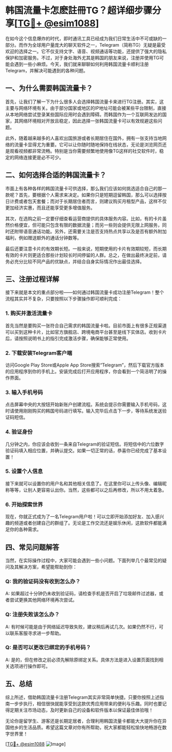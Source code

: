 # 韩国流量卡怎麽註冊TG？超详细步骤分享[[TG💪+ @esim1088](https://t.me/s/esim1088)]

在如今这个信息爆炸的时代，即时通讯工具已经成为我们日常生活中不可或缺的一部分。而作为全球用户量庞大的聊天软件之一，Telegram（简称TG）无疑是最受欢迎的选择之一。它不仅支持文字、语音、视频通话等功能，还提供了强大的隐私保护和加密服务。不过，对于身处海外尤其是韩国的朋友来说，注册并使用TG可能会遇到一些小麻烦。今天，我们就来聊聊如何利用韩国流量卡顺利注册Telegram，并解决可能遇到的各种问题。

## 一、为什么需要韩国流量卡？

首先，让我们了解一下为什么很多人会选择韩国流量卡来进行TG注册。其实，这主要与网络环境有关。由于部分国家或地区的IP地址可能会被某些平台限制，直接从本地网络尝试登录某些国际应用时会遇到障碍。而韩国作为一个互联网发达的国家，其网络环境相对开放且稳定，因此选择一张韩国流量卡可以有效规避这些问题。

此外，随着越来越多的人喜欢出国旅游或者长期居住在国外，拥有一张支持当地网络的流量卡显得尤为重要。它可以让你随时随地保持在线状态，无论是浏览网页还是观看视频都非常流畅。特别是当你需要频繁地使用像TG这样的社交软件时，稳定的网络连接更是必不可少。

## 二、如何选择合适的韩国流量卡？

市面上有各种各样的韩国流量卡可供选择，那么我们应该如何挑选适合自己的那一款呢？首先，要根据个人需求来决定。如果你只是短期逗留韩国，那么可以选择按日计费或者包天套餐；而对于长期居住者而言，则建议购买月租型产品，这样不仅更加经济实惠，而且还能享受更多增值服务。

其次，在选购之前一定要仔细查看运营商提供的具体服务内容。比如，有的卡片虽然价格便宜，但可能只包含有限的数据流量；而另一些则会提供无限上网服务，同时还附带语音通话功能。另外，还需要关注是否支持热点共享以及是否有额外附加福利，例如赠送额外的通话分钟数等。

最后还要注意卡片的有效期长短。一般来说，短期使用的卡片有效期较短，而长期有效的卡片则更适合那些计划较长时间停留的人群。总之，在做出最终决定前，请务必充分比较不同产品的优缺点，并结合自身实际情况作出最佳选择。

## 三、注册过程详解

接下来就是本文的重点部分啦——如何通过韩国流量卡成功注册Telegram！整个流程其实并不复杂，只要按照以下步骤操作即可顺利完成：

### 1. 购买并激活流量卡
首先当然是要购买一张符合自己需求的韩国流量卡啦。目前市面上有很多正规渠道可以买到这种卡片，比如官方旗舰店、跨境电商平台甚至是线下实体店。收到卡片后，请按照说明书上的指引完成激活步骤，确保能够正常使用。

### 2. 下载安装Telegram客户端
访问Google Play Store或Apple App Store搜索“Telegram”，然后下载官方版本的应用程序到你的手机上。安装完成后打开应用程序，你会看到一个简洁明了的操作界面。

### 3. 输入手机号码
点击屏幕中央的大按钮开始新账户创建流程。系统会提示你需要输入手机号码，这时请使用刚刚购买的韩国号码进行填写。输入完毕后点击下一步，等待系统发送验证码短信。

### 4. 验证身份
几分钟之内，你应该会收到一条来自Telegram的验证短信。将短信中的六位数字验证码填入相应位置，并确认提交。如果一切正常的话，恭喜你已经完成了基本设置！

### 5. 设置个人信息
接下来就可以设置你的用户名和其他相关信息了。在这里你可以上传头像、编辑昵称等等，让别人更容易认出你。当然，这些都可以之后再修改，所以不用太着急。

### 6. 开始探索世界
现在，你就正式成为了一名Telegram用户啦！可以立即开始添加好友、加入感兴趣的频道或者创建自己的群组了。无论是工作交流还是娱乐休闲，这款软件都能满足你的各种需求。

## 四、常见问题解答

当然，在实际操作过程中，大家可能会遇到一些小问题。下面列举几个最常见的疑问及其解决方案，希望能帮助到你：

### Q: 我的验证码没有收到怎么办？
A: 如果超过十分钟仍未收到验证码，请检查手机是否开启了垃圾邮件过滤器，或者尝试更换其他网络环境再次尝试。

### Q: 注册失败该怎么办？
A: 有时候可能是由于网络延迟导致失败，建议稍后再试几次。如果仍然不行，可以联系客服寻求进一步帮助。

### Q: 是否可以更改已绑定的手机号码？
A: 是的，但在修改之前必须先解除原绑定关系。具体方法是进入设置页面找到相关选项进行操作即可。

## 五、总结

综上所述，借助韩国流量卡注册Telegram其实非常简单快捷。只要你按照上述指南一步步执行，相信很快就能享受到这款优秀应用带来的便利与乐趣。同时也要记得定期关注市场动态，及时更新自己的设备和软件版本以保证最佳体验哦！

无论你是留学生、游客还是长期定居者，合理利用韩国流量卡都能大大提升你在异国他乡的生活品质。希望这篇文章对你有所帮助，祝大家都能轻松愉快地畅游在数字世界里！

[[TG💪+ @esim1088](https://t.me/s/esim1088) ![Image](https://i.postimg.cc/4NQfJmqS/Snipaste-2025-05-13-00-14-12.png)]